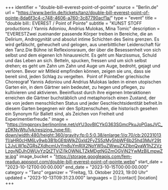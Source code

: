 +++
identifier = "double-bill-everest-point-of-pointe"
source = "Berlin.de"
url = "https://www.berlin.de/tickets/tanz/double-bill-everest-point-of-pointe-8da6f3c4-c748-4606-a760-3c87790acf1a/"
type = "event"
title = "double bill:: EVEREST / Point of Pointe"
subtitle = "KUNST STOFF productions / Yannis Adoniou, Andrius Mulokas, Mina Tomic"
description = "EVERESTZwei zueinander passende Körper treiben in Bereiche, die an Delirium, Androgynität und absolut intime Schichten des Seins grenzen. Es wird gefälscht, geheuchelt und gelogen, aus unerbittlicher Leidenschaft für den Tanz.Die Bühne ist Reflexionsraum, der über die Besessenheit von sich selbst und dem eigenen Ich hinausreicht. Es geht um Narzissmus, Schuld und das Leben an sich. Betteln, spucken, fressen und um sich selbst drehen; es geht um Zahn um Zahn und Auge um Auge, bedroht, gejagt und verloren. Bevor wir Mitleid empfinden können, zeigen sie uns, dass sie bereit sind, jeden Schlag zu vergelten.  Point of PointeDer griechische Choreograf Yannis Adoniou und Andrius Mulokas laden in einen utopischen Garten ein, in dem Gärtner sein bedeutet, zu hegen und pflegen, zu kultivieren und aktivieren. Beeinflusst durch ihre eigenen Interaktionen erreichen die Gärtner buchstäblich und metaphorisch einen Zustand, der sie von jedem menschlichen Status und jeder Geschlechtsidentität befreit.In diesem Garten begegnen wir den Spitzenschuhen, die historisch gesehen ein Synonym für Ballett sind, als Zeichen von Freiheit und Experimentierfreude."
image = "https://imgproxy.berlinonline.net/oYU3ovBlCYkG363SGmcPkuJoPGasJVC_zDKNvWtu1yk/resizing_type:fill-down/width:480/height:360/gravity:fp:0.5:0.38/enlarge:1/q:70/cb:2023101311/aHR0cHM6Ly9wb3B1bGEtbWlkZGxld2FyZS5zMy5hbWF6b25hd3MuY29tL2JvLW1pZGRsZXdhcmUvYm8uYmRlX2NoYW5uZWwuZXZlbnQvaW1hZ2VzLzgvNDJhOWUyYzQtZTViZi1kOWNiLTZkMDgtNGZmOGViN2YwMzBlLmpwZw.jpg"
image_bucket = "https://storage.googleapis.com/fem-readup.appspot.com/double-bill-everest-point-of-pointe.webp"
start_date = "2023-10-12T00:00:00.000"
end_date = "2023-10-15T00:00:00.000"
category = "Tanz"
organizer = "Freitag, 13. Oktober 2023, 19:00 Uhr"
updated = "2023-10-13T09:31:23.000"
languages = []
[contact]
[location]
+++
